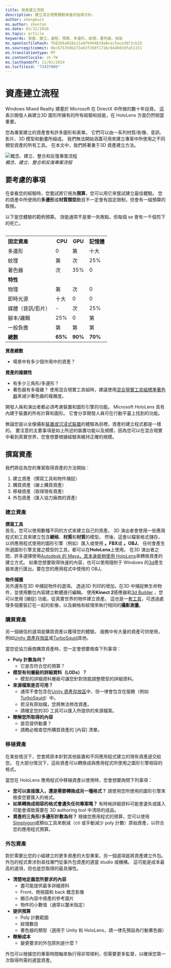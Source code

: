 ```yaml
---
title: 資產建立流程
description: 建立混合現實體驗資產的指導方針。
author: shengkait
ms.author: shentan
ms.date: 03/21/2018
ms.topic: article
keywords: 資產，建立，進程，預算，多邊形，紋理，著色器，效能
ms.openlocfilehash: fb8266a018e11a8fb944819a0cac5ace38f2cb25
ms.sourcegitcommit: 6bc6757b9b273a63f260f1716c944603dfa51151
ms.translationtype: MT
ms.contentlocale: zh-TW
ms.lasthandoff: 11/01/2019
ms.locfileid: "73437006"
---
```

# <a name="asset-creation-process"></a>資產建立流程

Windows Mixed Reality 建基於 Microsoft 在 DirectX 中所做的數十年投資。 這表示開發人員建立3D 圖形所擁有的所有經驗和技能，在 HoloLens 方面仍然相當重要。

您為專案建立的資產會有許多圖形和表單。 它們可以由一系列材質/影像、音訊、影片、3D 模型和動畫所組成。 我們無法開始涵蓋可用來建立專案中所使用之不同類型資產的所有工具。 在本文中，我們將著重于3D 資產建立方法。

![概念、建立、整合和反復專案流程](images/concept-creation-integration-iteration-flow-640px.jpg)<br>
*概念、建立、整合和反復專案流程*

## <a name="things-to-consider"></a>要考慮的事項

在查看您的經驗時，您嘗試將它視為**預算**，您可以用它來嘗試建立最佳體驗。 您的資產中所使用的**多邊形**或**材質類型**數目不一定會有固定限制，但會有一組預算的取捨。

以下是您體驗的範例預算。 效能通常不是單一失敗點，但每個 se 會有一千個剪下的死亡。
<br>

<table style="float:right; margin-left: 10px;">
<tr>
<th style="text-align:left;"><b>固定資產</b></th><th style="text-align:right;"> CPU</th><th> GPU</th><th> 記憶體</th>
</tr><tr>
<td> 多邊形</td><td> 0</td><td> 第</td><td> 十大</td>
</tr><tr>
<td> 紋理</td><td> 第</td><td> 次</td><td>25%</td>
</tr><tr>
<td> 著色器</td><td> 次</td><td> 35%</td><td> 0</td>
</tr><tr>
<td> <b>特性</b></td><td></td><td></td><td></td>
</tr><tr>
<td> 物理</td><td> 第</td><td> 次</td><td> 0</td>
</tr><tr>
<td> 即時光源</td><td> 十大</td><td> 0</td><td> 0</td>
</tr><tr>
<td> 媒體（音訊/影片）</td><td> -</td><td> 次</td><td> 25%</td>
</tr><tr>
<td> 腳本/邏輯</td><td> 25%</td><td> 0</td><td> 第</td>
</tr><tr>
<td> 一般負擔</td><td> 第</td><td> 第</td><td> 第</td>
</tr><tr>
<td> <b>總數</b></td><td> <b>65%</b></td><td> <b>90%</b></td><td> <b>70%</b></td>
</tr>
</table>

**資產總數**
* 場景中有多少個作用中的資產？

**資產的複雜性**
* 有多少三角形/多邊形？
* 著色器有多複雜？ 使用混合現實工具組時，建議使用[混合現實工具組標準著色器](https://github.com/microsoft/MixedRealityToolkit-Unity/blob/mrtk_release/Documentation/README_MRTKStandardShader.md)來減少著色器的複雜度。

開發人員和演出者都必須考慮裝置和圖形引擎的功能。 Microsoft HoloLens 具有內建于裝置的所有計算和圖形。 它會分享開發人員可在行動平臺上找到的功能。

無論您是以全像攝影[裝置或沉浸式裝置](mixed-reality.md#the-mixed-reality-spectrum)的體驗為目標，資產的建立程式都是一樣的。 要注意的主要事項是如上所述的裝置功能以及規模，因為您可以在混合現實中看到真實世界，您會想要根據經驗來維持正確的規模。 

## <a name="authoring-assets"></a>撰寫資產

我們將從為您的專案取得資產的方法開始：
1. 建立資產（撰寫工具和物件捕捉）
2. 購買資產（線上購買資產）
3. 移植資產（取得現有資產）
4. 外包資產（匯入協力廠商的資產）

### <a name="creating-assets"></a>建立資產

**撰寫工具**<br>
首先，您可以使用數種不同的方式來建立自己的資產。 3D 演出者會使用一些應用程式和工具來建立包含**網格**、**材質**和**材質**的模型。 然後，這會以檔案格式儲存，以供應用程式使用的圖形引擎（例如）匯入或使用 **。FBX**或 **。OBJ**。 任何會產生所選圖形引擎支援之模型的工具，都可以在**HoloLens**上使用。 在3D 演出者之間，許多選擇使用[Autodesk 的 Maya，其本身能夠使用 HoloLens](https://www.youtube.com/watch?v=q0K3n0Gf8mA)來轉換資產的建立方式。 如果您想要取得快速的內容，也可以使用隨附于 Windows 的[3d](https://developer.microsoft.com/windows/hardware/3d-print/3d-builder-resources)產生器來進行匯出。要在您的應用程式中使用的 OBJ。

**物件捕獲**<br>
另外還有在3D 中捕捉物件的選項。 透過3D 列印的增加，在3D 中捕捉無生命物件，並使用數位內容建立軟體進行編輯。 使用**Kinect 2**感應器和[3d Builder](https://developer.microsoft.com/windows/hardware/3d-print/3d-builder-resources) ，您可以使用 [捕捉] 功能，從真實世界的物件建立資產。 這也是一[套工具](https://en.wikipedia.org/wiki/Comparison_of_photogrammetry_software)，可透過處理多個要裝訂在一起的影像，以及網格和紋理來執行相同的**攝影測量**。

### <a name="purchasing-assets"></a>購買資產

另一個絕佳的選項是購買資產以獲得您的體驗。 服務中有大量的資產可供使用，例如[Unity 資產存放區](https://www.assetstore.unity3d.com/)或[TurboSquid](https://www.turbosquid.com/)其他。

當您從協力廠商購買資產時，您一定會想要檢查下列事項：
* **Poly 計數為何？**
  * 它是否符合您的預算？
* **模型有何層級的詳細資料（LODs）？**
  * 模型的詳細資料層級可讓您針對效能調整模型的詳細資料。
* **來源檔案是否可用？**
  * 通常不會包含在[Unity 資產存放區](https://www.assetstore.unity3d.com/)中，但一律會包含在服務（例如[TurboSquid](https://www.turbosquid.com/)）中。
  * 若沒有原始檔，您將無法修改資產。
  * 請確定您的3D 工具可以匯入所提供的來源檔案。
* **瞭解您所取得的內容**
  * 是否提供動畫？
  * 請務必檢查您所購買資產的 [內容] 清單。

### <a name="porting-assets"></a>移植資產

在某些情況下，您會將原本針對其他裝置和不同應用程式建立的現有資產遞交給您。 在大部分情況下，這些資產可以轉換成與應用程式所使用之圖形引擎相容的格式。

當您在 HoloLens 應用程式中移植資產以使用時，您會想要詢問下列事項：
* **您可以直接匯入，還是需要轉換成另一種格式？** 請使用您所使用的圖形引擎來檢查您要匯入的格式。
* **如果轉換成相容的格式會遺失任何專案嗎？** 有時候詳細資料可能會遺失或匯入可能會導致需要在 3D authoring tool 中清除的成品。
* **資產的三角形/多邊形計數為何？** 根據您應用程式的預算，您可以使用[Simplygon](https://www.simplygon.com/)或類似工具來刪減（cti 或手動減少 poly 計數）原始資產，以符合您的應用程式預算。

### <a name="outsourcing-assets"></a>外包資產

對於需要比您的小組建立的更多資產的大型專案，另一個選項是將資產建立外包。 外包的程式牽涉到尋找專門從事外包資產的適當 studio 或機構。 這可能是成本最高的選項，但也是您取得的最具彈性。
* **清楚地定義您所要求的內容**
  * 盡可能提供最多詳細資料
  * Front、側視圖和 back 概念影像
  * 顯示內容中資產的參考圖片
  * 物件的小數值（通常以釐米指定）
* **提供預算**
  * Poly 計數範圍
  * 紋理數目
  * 著色器的類型（適用于 Unity 和 HoloLens，請一律先預設為行動著色器）
* **瞭解成本**
  * 變更要求的外包原則是什麼？

外包可以根據您的專案時間軸來執行得非常順利，但需要更多監督，以確保您第一次取得所需的適當資產。
